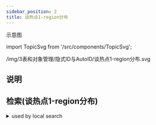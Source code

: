 ```yaml
---
sidebar_position: 2
title: 谈热点1-region分布
---
```

示意图

import TopicSvg from '/src/components/TopicSvg';

<TopicSvg>/img/3表和对象管理/隐式ID与AutoID/谈热点1-region分布.svg</TopicSvg>

## 说明

## 检索(谈热点1-region分布)
<details>
<summary>used by local search</summary>
<div>
以 noncluster 表为例,, 每天批量插入100万条数据, (业务又经常按天查数据), 表region是否有热点, 主键region是否有热点, 表shard, 表没有shard, 读写不同region, 表没热点, 读写同一region, 表有热点, auto_increment, PK的id分配, 读写不同region, PK没热点, 读写同一region, PK有热点, 分散的PK, 自增PK, tidb-1节点, 1-30000, tidb-2节点, 30000-60000, ..., 虽然每个tidb节点的id范围不同,, 但这不同于random或雪花id,, 本质上认为id还是未打散的
</div></details>
